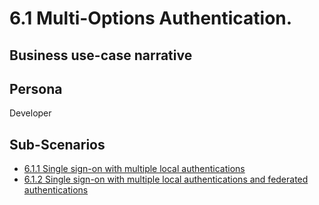 # 6.1 Multi-Options Authentication. 

## Business use-case narrative


## Persona
Developer

## Sub-Scenarios
- [6.1.1 Single sign-on with multiple local authentications](6.1.1-single-sign-on-with-multiple-local-authentications/README.md)
- [6.1.2 Single sign-on with multiple local authentications and federated authentications](6.1.2-single-sign-on-with-multiple-local-authentications-and-federated-authentications/README.md)

